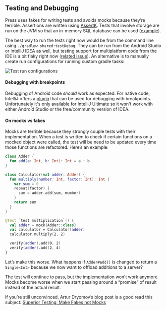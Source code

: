 ## Testing and Debugging
Press uses fakes for writing tests and avoids mocks because they’re terrible. Assertions are written using [AssertK](https://github.com/willowtreeapps/assertk). Tests that involve storage are run on the JVM so that an in-memory SQL database can be used ([example](https://github.com/saket/press/blob/971272acedbd2d1f4bf8572d1ca8ba777eb68267/shared/src/commonTest/kotlin/me/saket/press/shared/home/HomePresenterTest.kt#L62:L102)).

The best way to run the tests right now would be from the command line using `./gradlew shared:testDebug`. They can be run from the Android Studio or IntelliJ IDEA as well, but testing support for multiplatform code from the IDE is a bit flaky right now ([related issue](https://youtrack.jetbrains.com/issue/KT-34535)). An alternative is to manually create run configurations for running custom gradle tasks:

![Test run configurations](test_run_configurations.png)

#### Debugging with breakpoints
Debugging of Android code _should_ work as expected. For native code, IntelliJ offers a [plugin](https://plugins.jetbrains.com/plugin/12775-native-debugging-support/) that can be used for debugging with breakpoints. Unfortunately it's only available for IntelliJ Ultimate so it won't work with either Android Studio or the free/community version of IDEA.

#### On mocks vs fakes
Mocks are terrible because they strongly couple tests with their implementation. When  a test is written to check if certain functions on a mocked object were called, the test will be need to be updated every time those functions are refactored.  Here’s an example:

```kotlin
class Adder {
  fun add(a: Int, b: Int): Int = a + b
}

class Calculator(val adder: Adder) {
  fun multiply(number: Int, factor: Int): Int {
    var sum = 0
    repeat(factor) {
      sum = adder.add(sum, number)
    }
    return sum
  }
}

@Test `test multiplication`() {
  val adder = mock(Adder::class)
  val calculator = Calculator(adder)
  calculator.multiply(2, 2)

  verify(adder).add(0, 2)
  verify(adder).add(2, 4)
}
```

Let’s make this worse. What happens if `Adder#add()` is changed to return a `Single<Int>` because we now want to offload additions to a server? 

The test will continue to pass, but the implementation won’t work anymore.  Mocks become worse when we start passing around a “promise” of result instead of the actual result. 

If you’re still unconvinced, Artur Dryomov’s blog post is a good read this subject:
[Superior Testing: Make Fakes not Mocks](https://arturdryomov.dev/posts/superior-testing-make-fakes-not-mocks/)

